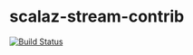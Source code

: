 scalaz-stream-contrib
=====================
[![Build Status](https://travis-ci.org/fthomas/scalaz-stream-contrib.svg?branch=master)](https://travis-ci.org/fthomas/scalaz-stream-contrib)
